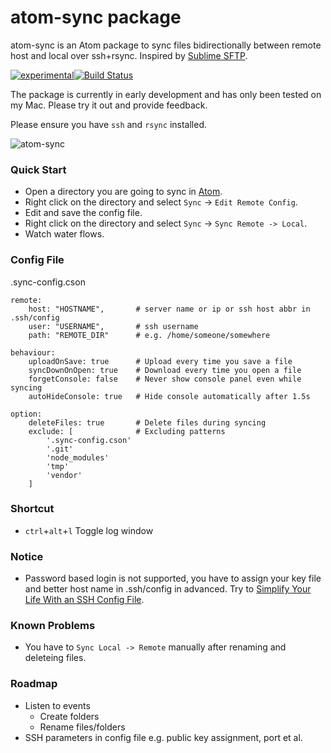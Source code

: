 # atom-sync package

atom-sync is an Atom package to sync files bidirectionally between remote host and local over ssh+rsync. Inspired by [Sublime SFTP](http://wbond.net/sublime_packages/sftp).

[![experimental](http://badges.github.io/stability-badges/dist/experimental.svg)](http://github.com/badges/stability-badges)[![Build Status](https://travis-ci.org/dingjie/atom-sync.svg?branch=master)](https://travis-ci.org/dingjie/atom-sync)

The package is currently in early development and has only been tested on my Mac. Please try it out and provide feedback.

Please ensure you have `ssh` and `rsync` installed.

![atom-sync](https://cloud.githubusercontent.com/assets/586262/8066587/feedcc68-0f1a-11e5-973e-e6b3668586fb.gif)

### Quick Start ###
* Open a directory you are going to sync in [Atom](http://atom.io).
* Right click on the directory and select `Sync` -> `Edit Remote Config`.
* Edit and save the config file.
* Right click on the directory and select `Sync` -> `Sync Remote -> Local`.
* Watch water flows.

### Config File ###
.sync-config.cson
```
remote:
    host: "HOSTNAME",       # server name or ip or ssh host abbr in .ssh/config
    user: "USERNAME",       # ssh username
    path: "REMOTE_DIR"      # e.g. /home/someone/somewhere

behaviour:
    uploadOnSave: true      # Upload every time you save a file
    syncDownOnOpen: true    # Download every time you open a file
    forgetConsole: false    # Never show console panel even while syncing
    autoHideConsole: true   # Hide console automatically after 1.5s

option:
    deleteFiles: true       # Delete files during syncing
    exclude: [              # Excluding patterns
        '.sync-config.cson'
        '.git'
        'node_modules'
        'tmp'
        'vendor'
    ]
```

### Shortcut ###
* `ctrl`+`alt`+`l` Toggle log window

### Notice ###
* Password based login is not supported, you have to assign your key file and better host name in .ssh/config in advanced. Try to [Simplify Your Life With an SSH Config File](http://nerderati.com/2011/03/17/simplify-your-life-with-an-ssh-config-file/).

### Known Problems ###
* You have to `Sync Local -> Remote` manually after renaming and deleteing files.

### Roadmap ###
* Listen to events
  * Create folders
  * Rename files/folders
* SSH parameters in config file e.g. public key assignment, port et al.
